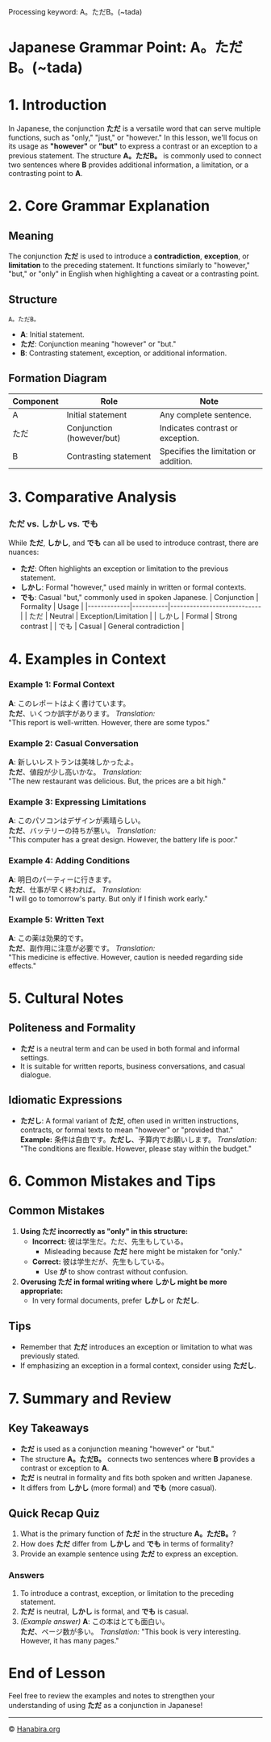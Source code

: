 Processing keyword: A。ただB。(~tada)
# Japanese Grammar Point: A。ただB。(~tada)
# 1. Introduction
In Japanese, the conjunction **ただ** is a versatile word that can serve multiple functions, such as "only," "just," or "however." In this lesson, we'll focus on its usage as **"however"** or **"but"** to express a contrast or an exception to a previous statement. The structure **A。ただB。** is commonly used to connect two sentences where **B** provides additional information, a limitation, or a contrasting point to **A**.
# 2. Core Grammar Explanation
## Meaning
The conjunction **ただ** is used to introduce a **contradiction**, **exception**, or **limitation** to the preceding statement. It functions similarly to "however," "but," or "only" in English when highlighting a caveat or a contrasting point.
## Structure
```
A。ただB。
```
- **A**: Initial statement.
- **ただ**: Conjunction meaning "however" or "but."
- **B**: Contrasting statement, exception, or additional information.
## Formation Diagram
| Component | Role                      | Note                                |
|-----------|---------------------------|-------------------------------------|
| A         | Initial statement         | Any complete sentence.              |
| ただ      | Conjunction (however/but) | Indicates contrast or exception.    |
| B         | Contrasting statement     | Specifies the limitation or addition.|
# 3. Comparative Analysis
### ただ vs. しかし vs. でも
While **ただ**, **しかし**, and **でも** can all be used to introduce contrast, there are nuances:
- **ただ**: Often highlights an exception or limitation to the previous statement.
- **しかし**: Formal "however," used mainly in written or formal contexts.
- **でも**: Casual "but," commonly used in spoken Japanese.
| Conjunction | Formality | Usage                      |
|-------------|-----------|----------------------------|
| ただ        | Neutral   | Exception/Limitation       |
| しかし      | Formal    | Strong contrast            |
| でも        | Casual    | General contradiction      |
# 4. Examples in Context
### Example 1: Formal Context
**A**: このレポートはよく書けています。  
**ただ**、いくつか誤字があります。
*Translation:*  
"This report is well-written. However, there are some typos."
### Example 2: Casual Conversation
**A**: 新しいレストランは美味しかったよ。  
**ただ**、値段が少し高いかな。
*Translation:*  
"The new restaurant was delicious. But, the prices are a bit high."
### Example 3: Expressing Limitations
**A**: このパソコンはデザインが素晴らしい。  
**ただ**、バッテリーの持ちが悪い。
*Translation:*  
"This computer has a great design. However, the battery life is poor."
### Example 4: Adding Conditions
**A**: 明日のパーティーに行きます。  
**ただ**、仕事が早く終われば。
*Translation:*  
"I will go to tomorrow's party. But only if I finish work early."
### Example 5: Written Text
**A**: この薬は効果的です。  
**ただ**、副作用に注意が必要です。
*Translation:*  
"This medicine is effective. However, caution is needed regarding side effects."
# 5. Cultural Notes
## Politeness and Formality
- **ただ** is a neutral term and can be used in both formal and informal settings.
- It is suitable for written reports, business conversations, and casual dialogue.
## Idiomatic Expressions
- **ただし**: A formal variant of **ただ**, often used in written instructions, contracts, or formal texts to mean "however" or "provided that."
  **Example:**
  条件は自由です。**ただし**、予算内でお願いします。
  *Translation:*
  "The conditions are flexible. However, please stay within the budget."
# 6. Common Mistakes and Tips
## Common Mistakes
1. **Using ただ incorrectly as "only" in this structure:**
   - **Incorrect:** 彼は学生だ。ただ、先生もしている。
     - Misleading because **ただ** here might be mistaken for "only."
   - **Correct:** 彼は学生だが、先生もしている。
     - Use **が** to show contrast without confusion.
2. **Overusing ただ in formal writing where しかし might be more appropriate:**
   - In very formal documents, prefer **しかし** or **ただし**.
## Tips
- Remember that **ただ** introduces an exception or limitation to what was previously stated.
- If emphasizing an exception in a formal context, consider using **ただし**.
# 7. Summary and Review
## Key Takeaways
- **ただ** is used as a conjunction meaning "however" or "but."
- The structure **A。ただB。** connects two sentences where **B** provides a contrast or exception to **A**.
- **ただ** is neutral in formality and fits both spoken and written Japanese.
- It differs from **しかし** (more formal) and **でも** (more casual).
## Quick Recap Quiz
1. What is the primary function of **ただ** in the structure **A。ただB。**?
2. How does **ただ** differ from **しかし** and **でも** in terms of formality?
3. Provide an example sentence using **ただ** to express an exception.
### Answers
1. To introduce a contrast, exception, or limitation to the preceding statement.
2. **ただ** is neutral, **しかし** is formal, and **でも** is casual.
3. *(Example answer)*
   **A**: この本はとても面白い。  
   **ただ**、ページ数が多い。
   *Translation:*
   "This book is very interesting. However, it has many pages."
# End of Lesson
Feel free to review the examples and notes to strengthen your understanding of using **ただ** as a conjunction in Japanese!


---

© [Hanabira.org](https://hanabira.org)
